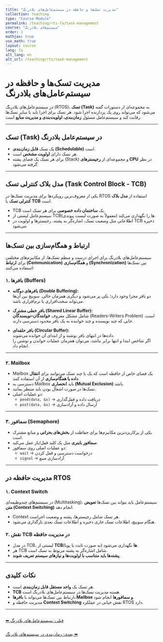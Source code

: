 ```yaml
---
title: "مدیریت تسک‌ها و حافظه در سیستم‌عامل‌های بلادرنگ"
collection: teaching
type: "Course Module"
permalink: /teaching/rts-fa/task-management
course: "سیستم‌های بلادرنگ"
order: 3
mathjax: true
use_math: true
layout: course
lang: fa
alt_lang: en
alt_url: /teaching/rts/task-management
---
```


# مدیریت تسک‌ها و حافظه در سیستم‌عامل‌های بلادرنگ

در سیستم‌عامل‌های بلادرنگ (RTOS)، **تسک (Task)** به مجموعه‌ای از دستورات گفته می‌شود که می‌تواند روی یک پردازنده اجرا شود. هر تسک برای اجرا باید با سایر تسک‌ها رقابت کند و سیستم‌عامل مسئول **زمان‌بندی، اولویت‌بندی و مدیریت منابع** است.  

---

## تسک (Task) در سیستم‌عامل بلادرنگ

- یک تسک **قابل زمان‌بندی (Schedulable)** است.  
- هر تسک دارای **اولویت مشخص** است.  
- برای هر تسک یک فضای پشته (Stack) و مجموعه‌ای از **رجیسترهای CPU** در نظر گرفته می‌شود.  

---

## مدل بلاک کنترلی تسک (Task Control Block - TCB)

یکی از معروف‌ترین رویکردها برای مدیریت تسک‌ها در RTOS استفاده از **مدل بلاک کنترلی تسک** یا **TCB** است.  

- TCB یک **ساختمان داده خصوصی** برای هر تسک است.  
- سیستم‌عامل لیستی از TCBها را نگهداری می‌کند (معمولاً به صورت لیست پیوندی).  
- اطلاعاتی مثل وضعیت تسک، اشاره‌گر به پشته، رجیسترها و اولویت در TCB ذخیره می‌شود.  

---

## ارتباط و همگام‌سازی بین تسک‌ها

سیستم‌عامل‌های بلادرنگ برای اجرای درست و منظم تسک‌ها، از مکانیزم‌های مختلفی برای **ارتباط (Communication)** و **همگام‌سازی (Synchronization)** بین تسک‌ها استفاده می‌کنند:

### ۱. بافرها (Buffers)

- **بافرهای دوگانه (Double Buffering):**  
  دو بافر مجزا وجود دارد؛ یکی پر می‌شود و دیگری همزمان خالی. سوییچ بین آن‌ها می‌تواند سخت‌افزاری یا نرم‌افزاری باشد.  

- **بافر خطی مشترک (Shared Linear Buffer):**  
  شامل مشکل معروف **خوانندگان–نویسندگان** (Readers-Writers Problem) است، جایی که چند نویسنده و چند خواننده به یک بافر محدود دسترسی دارند.  

- **بافر حلقه‌ای (Circular Buffer):**  
  داده‌ها در انتهای بافر نوشته و از ابتدای آن خوانده می‌شوند.  
  اگر شاخص ابتدا و انتها برابر نباشد، می‌توان همزمان عملیات خواندن و نوشتن را انجام داد.  

---

### ۲. Mailbox  

- Mailbox یک فضای خاص از حافظه است که یک یا چند تسک می‌توانند برای **انتقال داده یا همگام‌سازی** از آن استفاده کنند.  
- دسترسی به Mailbox باید **انحصاری (Mutual Exclusion)** باشد.  
- تسک‌ها در صورت اشغال بودن باید منتظر بمانند.  
- دو عملیات اصلی:  
  - `pend(data, &s)` → دریافت داده و قفل‌گذاری  
  - `post(data, &s)` → ارسال داده و آزادسازی  

---

### ۳. سمافور (Semaphore)

- یکی از پرکاربردترین مکانیزم‌ها برای حفاظت از **بخش‌های بحرانی** و منابع مشترک است.  
- **سمافور باینری** مثل یک کلید قفل/باز عمل می‌کند.  
- دو عملیات اصلی روی سمافور:  
  - `wait` → درخواست دسترسی و قفل کردن  
  - `signal` → آزادسازی منبع  

---

## مدیریت حافظه در RTOS

### ۱. Context Switch  

در سیستم‌های چندوظیفه‌ای (Multitasking)، سیستم‌عامل باید بتواند بین تسک‌ها **تعویض متن (Context Switching)** انجام دهد.  

- Context هر تسک شامل رجیسترها، پشته و وضعیت اجراست.  
- هنگام سوییچ، اطلاعات تسک جاری ذخیره و اطلاعات تسک بعدی بارگذاری می‌شود.  

### ۲. نقش TCB در مدیریت حافظه  

- در مدل TCB، لیستی از **TCBها** نگهداری می‌شود (به صورت ثابت یا پویا).  
- هر TCB شامل اشاره‌گر به پشته مربوط به تسک است.  
- **پشته‌ها باید متناسب با اولویت‌ها و نیازهای سیستم تعریف شوند.**  

---

## نکات کلیدی

- هر تسک یک **واحد مستقل قابل زمان‌بندی** است.  
- **TCB** هسته مدیریت تسک‌ها در سیستم‌عامل‌های بلادرنگ است.  
- ارتباط بین تسک‌ها می‌تواند با **بافرها، Mailbox و سمافورها** انجام شود.  
- مدیریت حافظه و **Context Switching** نقش حیاتی در عملکرد RTOS دارد.  

---

<div class="lesson-nav" style="display:flex; justify-content:space-between; margin-top:2em;">
  <a class="btn btn--primary" href="{{ '/teaching/rts-fa/real-time-os' | relative_url }}">⬅︎ قبلی: سیستم‌عامل‌های بلادرنگ</a>
</div>

<div class="lesson-nav" style="display:flex; justify-content:space-between; margin-top:2em;">
  <a class="btn btn--primary" href="{{ '/teaching/rts-fa/scheduling' | relative_url }}">بعدی: زمان‌بندی در سیستم‌های بلادرنگ ➡︎</a>
</div>
